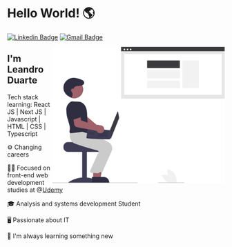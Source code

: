 
<h1>Hello World! 🌎</h1>

[![Linkedin Badge](https://img.shields.io/badge/-LinkedIn-3A3A3C?style=flat-square&logo=Linkedin&logoColor=white&link=https://www.linkedin.com/in/leandroduarte88/)](https://www.linkedin.com/in/leandroduarte88/)
[![Gmail Badge](https://img.shields.io/badge/-leandroduarte.webdev@gmail.com-3A3A3C?style=flat-square&logo=Gmail&logoColor=white&link=mailto:nanda.leandroduarte.webdev@gmail.com)](mailto:leandroduarte.webdev@gmail.com)

<img align="right" alt="Web Developer Image" src="./web-developer.svg"  width="400px"/>

## I'm Leandro Duarte
Tech stack learning: React JS | Next JS | Javascript | HTML | CSS | Typescript 

 ⚙️ Changing careers

 👩‍💻 Focused on front-end web development studies at @[Udemy](https://www.udemy.com/)

 🎓 Analysis and systems development Student

 🖥️ Passionate about IT

 📖 I'm always learning something new




